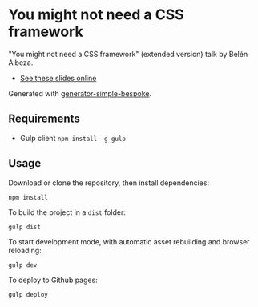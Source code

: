 # You might not need a CSS framework

"You might not need a CSS framework" (extended version) talk by Belén Albeza.

* [See these slides online](https://belen-albeza.github.io/talk-css-frameworks-extra)

Generated with [generator-simple-bespoke](https://github.com/belen-albeza/generator-simple-bespoke).

## Requirements

- Gulp client `npm install -g gulp`

## Usage

Download or clone the repository, then install dependencies:

```
npm install
```

To build the project in a `dist` folder:

```
gulp dist
```

To start development mode, with automatic asset rebuilding and browser reloading:

```
gulp dev
```

To deploy to Github pages:

```
gulp deploy
```
